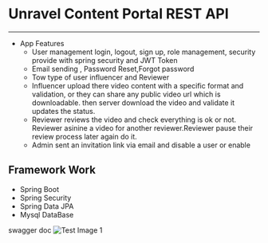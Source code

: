 # **Unravel Content Portal REST API**
-------------------------------
* App Features
  * User management login, logout, sign up, role management, security provide with spring security and JWT Token 
  * Email sending , Password Reset,Forgot password
  * Tow type of user influencer and Reviewer
  * Influencer upload there video content with a specific format and validation, or they can share any public video url which is downloadable. then server download the video and validate it updates the status.   
  * Reviewer reviews the video and check  everything is ok or not. Reviewer asinine a video for another reviewer.Reviewer pause their review process later again do it.  
  * Admin sent an invitation link via email and disable a user or enable 

 ## Framework Work
   * Spring Boot
   * Spring Security
   * Spring Data JPA
   * Mysql DataBase      
   
  swagger doc
  ![Test Image 1](3DTest.png)  